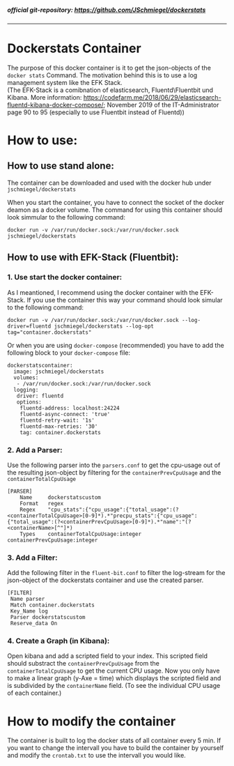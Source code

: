 ##### official git-repository: https://github.com/JSchmiegel/dockerstats
---
# **Dockerstats Container** 
The purpose of this docker container is it to get the json-objects of the `docker stats` Command. The motivation behind this is to use a log management system like the EFK Stack. <br>
(The EFK-Stack is a comibnation of elasticsearch, Fluentd\Fluentbit und Kibana. More information: https://codefarm.me/2018/06/29/elasticsearch-fluentd-kibana-docker-compose/; November 2019 of the IT-Administrator page 90 to 95 (especially to use Fluentbit instead of Fluentd))

# **How to use:**
## **How to use stand alone:**
The container can be downloaded and used with the docker hub under `jschmiegel/dockerstats`

When you start the container, you have to connect the socket of the docker deamon as a docker volume. The command for using this container should look simmular to the following command:
```Docker
docker run -v /var/run/docker.sock:/var/run/docker.sock jschmiegel/dockerstats
```

## **How to use with EFK-Stack (Fluentbit):**
### **1. Use start the docker container:**
As I meantioned, I recommend using the docker container with the EFK-Stack. If you use the container this way your command should look simular to the following command:
```Docker
docker run -v /var/run/docker.sock:/var/run/docker.sock --log-driver=fluentd jschmiegel/dockerstats --log-opt tag="container.dockerstats"
```
Or when you are using `docker-compose` (recommended) you have to add the following block to your `docker-compose` file:
```Docker
dockerstatscontainer: 
  image: jschmiegel/dockerstats
  volumes: 
   - /var/run/docker.sock:/var/run/docker.sock
  logging: 
   driver: fluentd
   options: 
    fluentd-address: localhost:24224
    fluentd-async-connect: 'true'
    fluentd-retry-wait: '1s'
    fluentd-max-retries: '30'
    tag: container.dockerstats
```

### **2. Add a Parser:**
Use the following parser into the `parsers.conf` to get the cpu-usage out of the resulting json-object by filtering for the `containerPrevCpuUsage` and the `containerTotalCpuUsage` 
```
[PARSER]
    Name     dockerstatscustom
    Format   regex
    Regex    "cpu_stats":{"cpu_usage":{"total_usage":(?<containerTotalCpuUsage>[0-9]*).*"precpu_stats":{"cpu_usage":{"total_usage":(?<containerPrevCpuUsage>[0-9]*).*"name":"(?<containerName>[^"]*)
    Types    containerTotalCpuUsage:integer containerPrevCpuUsage:integer
```

### **3. Add a Filter:**
Add the following filter in the `fluent-bit.conf` to filter the log-stream for the json-object of the dockerstats container and use the created parser.
```
[FILTER]
 Name parser
 Match container.dockerstats
 Key_Name log
 Parser dockerstatscustom
 Reserve_data On
```

### **4. Create a Graph (in Kibana):**
Open kibana and add a scripted field to your index. This scripted field should substract the `containerPrevCpuUsage` from the `containerTotalCpuUsage` to get the current CPU usage. Now you only have to make a linear graph (y-Axe = time) which displays the scripted field and is subdivided by the `containerName` field. (To see the individual CPU usage of each container.)

# How to modify the container
The container is built to log the docker stats of all container every 5 min. If you want to change the intervall you have to build the container by yourself and modify the `crontab.txt` to use the intervall you would like.